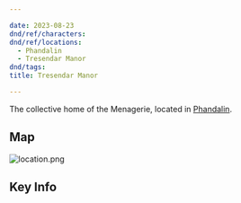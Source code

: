 ```yaml
---

date: 2023-08-23
dnd/ref/characters:
dnd/ref/locations:
  - Phandalin
  - Tresendar Manor
dnd/tags:
title: Tresendar Manor

---
```


The collective home of the Menagerie, located in [Phandalin](/dnd/locations/phandalin).

## Map

![location.png](/images/dnd/location.png)

## Key Info

